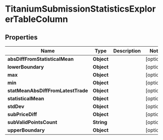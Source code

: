 

# TitaniumSubmissionStatisticsExplorerTableColumn


## Properties

| Name | Type | Description | Notes |
|------------ | ------------- | ------------- | -------------|
|**absDiffFromStatisticalMean** | **Object** |  |  [optional] |
|**lowerBoundary** | **Object** |  |  [optional] |
|**max** | **Object** |  |  [optional] |
|**min** | **Object** |  |  [optional] |
|**statMeanAbsDiffFromLatestTrade** | **Object** |  |  [optional] |
|**statisticalMean** | **Object** |  |  [optional] |
|**stdDev** | **Object** |  |  [optional] |
|**subPriceDiff** | **Object** |  |  [optional] |
|**subValidPointsCount** | **String** |  |  [optional] |
|**upperBoundary** | **Object** |  |  [optional] |




